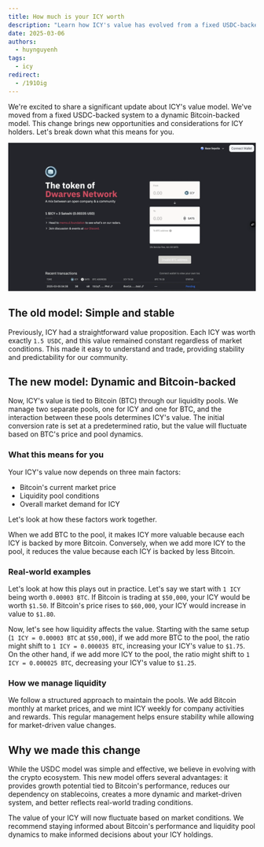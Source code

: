 ```yaml
---
title: How much is your ICY worth
description: "Learn how ICY's value has evolved from a fixed USDC-backed model to a dynamic Bitcoin-backed system. We'll explain what this means for your holdings and how to track your ICY's value."
date: 2025-03-06
authors:
  - huynguyenh
tags:
  - icy
redirect:
  - /191Oig
---
```


We're excited to share a significant update about ICY's value model. We've moved from a fixed USDC-backed system to a dynamic Bitcoin-backed model. This change brings new opportunities and considerations for ICY holders. Let's break down what this means for you.

![How much icy worth](assets/how-much-is-your-icy-worth.webp)

## The old model: Simple and stable

Previously, ICY had a straightforward value proposition. Each ICY was worth exactly `1.5 USDC`, and this value remained constant regardless of market conditions. This made it easy to understand and trade, providing stability and predictability for our community.

## The new model: Dynamic and Bitcoin-backed

Now, ICY's value is tied to Bitcoin (BTC) through our liquidity pools. We manage two separate pools, one for ICY and one for BTC, and the interaction between these pools determines ICY's value. The initial conversion rate is set at a predetermined ratio, but the value will fluctuate based on BTC's price and pool dynamics.

### What this means for you

Your ICY's value now depends on three main factors:

- Bitcoin's current market price
- Liquidity pool conditions
- Overall market demand for ICY

Let's look at how these factors work together.

When we add BTC to the pool, it makes ICY more valuable because each ICY is backed by more Bitcoin. Conversely, when we add more ICY to the pool, it reduces the value because each ICY is backed by less Bitcoin.

### Real-world examples

Let's look at how this plays out in practice.
Let's say we start with `1 ICY` being worth `0.00003 BTC`. If Bitcoin is trading at `$50,000`, your ICY would be worth `$1.50`. If Bitcoin's price rises to `$60,000`, your ICY would increase in value to `$1.80`.

Now, let's see how liquidity affects the value. Starting with the same setup (`1 ICY = 0.00003 BTC` at `$50,000`), if we add more BTC to the pool, the ratio might shift to `1 ICY = 0.000035 BTC`, increasing your ICY's value to `$1.75`. On the other hand, if we add more ICY to the pool, the ratio might shift to `1 ICY = 0.000025 BTC`, decreasing your ICY's value to `$1.25`.

### How we manage liquidity

We follow a structured approach to maintain the pools. We add Bitcoin monthly at market prices, and we mint ICY weekly for company activities and rewards. This regular management helps ensure stability while allowing for market-driven value changes.

## Why we made this change

While the USDC model was simple and effective, we believe in evolving with the crypto ecosystem. This new model offers several advantages: it provides growth potential tied to Bitcoin's performance, reduces our dependency on stablecoins, creates a more dynamic and market-driven system, and better reflects real-world trading conditions.

The value of your ICY will now fluctuate based on market conditions. We recommend staying informed about Bitcoin's performance and liquidity pool dynamics to make informed decisions about your ICY holdings.
